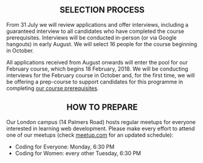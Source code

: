 <h2 align='center'>SELECTION PROCESS</h2>

From 31 July we will review applications and offer interviews, including a guaranteed interview to all candidates who have completed the course prerequisites. Interviews will be conducted in-person (or via Google hangouts) in early August. We will select 16 people for the course beginning in October.

All applications received from August onwards will enter the pool for our February course, which begins 18 February, 2018. We will be conducting interviews for the February course in October and, for the first time, we will be offering a prep-course to support candidates for this programme in completing [our course prerequisites](./prerequisites).

<h2 align='center'>HOW TO PREPARE</h2>

Our London campus (14 Palmers Road) hosts regular meetups for everyone interested in learning web development. Please make every effort to attend one of our meetups (check [meetup.com](https://www.meetup.com/founderscoders/) for an updated schedule):

+ Coding for Everyone: Monday, 6:30 PM
+ Coding for Women: every other Tuesday, 6:30 PM
